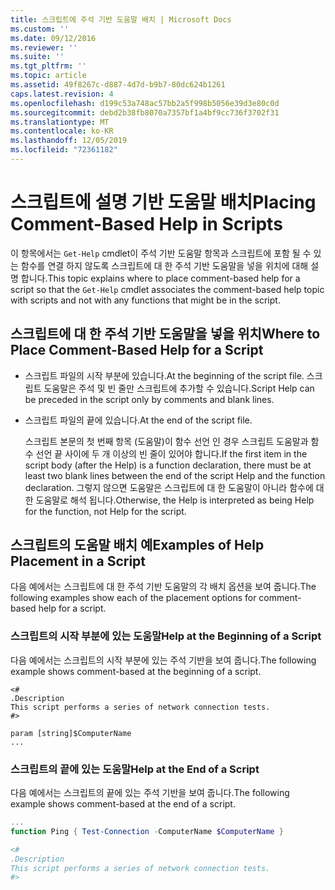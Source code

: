 ```yaml
---
title: 스크립트에 주석 기반 도움말 배치 | Microsoft Docs
ms.custom: ''
ms.date: 09/12/2016
ms.reviewer: ''
ms.suite: ''
ms.tgt_pltfrm: ''
ms.topic: article
ms.assetid: 49f8267c-d887-4d7d-b9b7-80dc624b1261
caps.latest.revision: 4
ms.openlocfilehash: d199c53a748ac57bb2a5f998b5056e39d3e80c0d
ms.sourcegitcommit: debd2b38fb8070a7357bf1a4bf9cc736f3702f31
ms.translationtype: MT
ms.contentlocale: ko-KR
ms.lasthandoff: 12/05/2019
ms.locfileid: "72361182"
---
```

# <a name="placing-comment-based-help-in-scripts"></a><span data-ttu-id="bbebd-102">스크립트에 설명 기반 도움말 배치</span><span class="sxs-lookup"><span data-stu-id="bbebd-102">Placing Comment-Based Help in Scripts</span></span>

<span data-ttu-id="bbebd-103">이 항목에서는 `Get-Help` cmdlet이 주석 기반 도움말 항목과 스크립트에 포함 될 수 있는 함수를 연결 하지 않도록 스크립트에 대 한 주석 기반 도움말을 넣을 위치에 대해 설명 합니다.</span><span class="sxs-lookup"><span data-stu-id="bbebd-103">This topic explains where to place comment-based help for a script so that the `Get-Help` cmdlet associates the comment-based help topic with scripts and not with any functions that might be in the script.</span></span>

## <a name="where-to-place-comment-based-help-for-a-script"></a><span data-ttu-id="bbebd-104">스크립트에 대 한 주석 기반 도움말을 넣을 위치</span><span class="sxs-lookup"><span data-stu-id="bbebd-104">Where to Place Comment-Based Help for a Script</span></span>

- <span data-ttu-id="bbebd-105">스크립트 파일의 시작 부분에 있습니다.</span><span class="sxs-lookup"><span data-stu-id="bbebd-105">At the beginning of the script file.</span></span> <span data-ttu-id="bbebd-106">스크립트 도움말은 주석 및 빈 줄만 스크립트에 추가할 수 있습니다.</span><span class="sxs-lookup"><span data-stu-id="bbebd-106">Script Help can be preceded in the script only by comments and blank lines.</span></span>

- <span data-ttu-id="bbebd-107">스크립트 파일의 끝에 있습니다.</span><span class="sxs-lookup"><span data-stu-id="bbebd-107">At the end of the script file.</span></span>

  <span data-ttu-id="bbebd-108">스크립트 본문의 첫 번째 항목 (도움말)이 함수 선언 인 경우 스크립트 도움말과 함수 선언 끝 사이에 두 개 이상의 빈 줄이 있어야 합니다.</span><span class="sxs-lookup"><span data-stu-id="bbebd-108">If the first item in the script body (after the Help) is a function declaration, there must be at least two blank lines between the end of the script Help and the function declaration.</span></span> <span data-ttu-id="bbebd-109">그렇지 않으면 도움말은 스크립트에 대 한 도움말이 아니라 함수에 대 한 도움말로 해석 됩니다.</span><span class="sxs-lookup"><span data-stu-id="bbebd-109">Otherwise, the Help is interpreted as being Help for the function, not Help for the script.</span></span>

## <a name="examples-of-help-placement-in-a-script"></a><span data-ttu-id="bbebd-110">스크립트의 도움말 배치 예</span><span class="sxs-lookup"><span data-stu-id="bbebd-110">Examples of Help Placement in a Script</span></span>

 <span data-ttu-id="bbebd-111">다음 예에서는 스크립트에 대 한 주석 기반 도움말의 각 배치 옵션을 보여 줍니다.</span><span class="sxs-lookup"><span data-stu-id="bbebd-111">The following examples show each of the placement options for comment-based help for a script.</span></span>

### <a name="help-at-the-beginning-of-a-script"></a><span data-ttu-id="bbebd-112">스크립트의 시작 부분에 있는 도움말</span><span class="sxs-lookup"><span data-stu-id="bbebd-112">Help at the Beginning of a Script</span></span>

 <span data-ttu-id="bbebd-113">다음 예에서는 스크립트의 시작 부분에 있는 주석 기반을 보여 줍니다.</span><span class="sxs-lookup"><span data-stu-id="bbebd-113">The following example shows comment-based at the beginning of a script.</span></span>

```
<#
.Description
This script performs a series of network connection tests.
#>

param [string]$ComputerName
...
```

### <a name="help-at-the-end-of-a-script"></a><span data-ttu-id="bbebd-114">스크립트의 끝에 있는 도움말</span><span class="sxs-lookup"><span data-stu-id="bbebd-114">Help at the End of a Script</span></span>

 <span data-ttu-id="bbebd-115">다음 예에서는 스크립트의 끝에 있는 주석 기반을 보여 줍니다.</span><span class="sxs-lookup"><span data-stu-id="bbebd-115">The following example shows comment-based at the end of a script.</span></span>

```powershell
...
function Ping { Test-Connection -ComputerName $ComputerName }

<#
.Description
This script performs a series of network connection tests.
#>

```